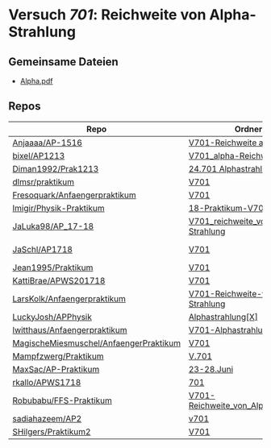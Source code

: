 # Versuch *701*: Reichweite von Alpha-Strahlung

## Gemeinsame Dateien
- [Alpha.pdf](https://docs.google.com/viewer?url=https://raw.githubusercontent.com/JaSchl/AP1718/master/V701/Alpha.pdf)

## Repos

|                                          Repo                                          |                                                               Ordner                                                                |                                                                                                                                                      PDFs                                                                                                                                                       |
|----------------------------------------------------------------------------------------|-------------------------------------------------------------------------------------------------------------------------------------|-----------------------------------------------------------------------------------------------------------------------------------------------------------------------------------------------------------------------------------------------------------------------------------------------------------------|
|[Anjaaaa/AP-1516](../repo/Anjaaaa/AP-1516)                                              |[V701-Reichweite a Strahlung](https://github.com/Anjaaaa/AP-1516/tree/master/V701-Reichweite%20a%20Strahlung)                        |–                                                                                                                                                                                                                                                                                                                |
|[bixel/AP1213](../repo/bixel/AP1213)                                                    |[V701_alpha-Reichweite](https://github.com/bixel/AP1213/tree/master/V701_alpha-Reichweite)                                           |[00_protokoll.pdf](https://docs.google.com/viewer?url=https://raw.githubusercontent.com/bixel/AP1213/master/V701_alpha-Reichweite/00_protokoll.pdf)                                                                                                                                                              |
|[Diman1992/Prak1213](../repo/Diman1992/Prak1213)                                        |[24.701 Alphastrahlung](https://github.com/Diman1992/Prak1213/tree/master/24.701%20Alphastrahlung)                                   |–                                                                                                                                                                                                                                                                                                                |
|[dlmsr/praktikum](../repo/dlmsr/praktikum)                                              |[V701](https://github.com/dlmsr/praktikum/tree/master/V701)                                                                          |–                                                                                                                                                                                                                                                                                                                |
|[Fresoquark/Anfaengerpraktikum](../repo/Fresoquark/Anfaengerpraktikum)                  |[V701](https://github.com/Fresoquark/Anfaengerpraktikum/tree/master/V701)                                                            |–                                                                                                                                                                                                                                                                                                                |
|[Imigir/Physik-Praktikum](../repo/Imigir/Physik-Praktikum)                              |[18-Praktikum-V701](https://github.com/Imigir/Physik-Praktikum/tree/master/18-Praktikum-V701)                                        |–                                                                                                                                                                                                                                                                                                                |
|[JaLuka98/AP_17-18](../repo/JaLuka98/AP_17-18)                                          |[V701_reichweite_von_alpha-Strahlung](https://github.com/JaLuka98/AP_17-18/tree/master/V701_reichweite_von_alpha-Strahlung)          |–                                                                                                                                                                                                                                                                                                                |
|[JaSchl/AP1718](../repo/JaSchl/AP1718)                                                  |[V701](https://github.com/JaSchl/AP1718/tree/master/V701)                                                                            |[Carolinjacquelinev701korrigiert.pdf](https://docs.google.com/viewer?url=https://raw.githubusercontent.com/JaSchl/AP1718/master/V701/Carolinjacquelinev701korrigiert.pdf)<br/>[messwerte701.pdf](https://docs.google.com/viewer?url=https://raw.githubusercontent.com/JaSchl/AP1718/master/V701/messwerte701.pdf)|
|[Jean1995/Praktikum](../repo/Jean1995/Praktikum)                                        |[V701](https://github.com/Jean1995/Praktikum/tree/master/V701)                                                                       |[V701.pdf](https://docs.google.com/viewer?url=https://raw.githubusercontent.com/Jean1995/Praktikum/master/Protokolle_Fertig/V701.pdf)                                                                                                                                                                            |
|[KattiBrae/APWS201718](../repo/KattiBrae/APWS201718)                                    |[V701](https://github.com/KattiBrae/APWS201718/tree/master/AP2/V701)                                                                 |–                                                                                                                                                                                                                                                                                                                |
|[LarsKolk/Anfaengerpraktikum](../repo/LarsKolk/Anfaengerpraktikum)                      |[V701-Reichweite-von-alpha-Strahlung](https://github.com/LarsKolk/Anfaengerpraktikum/tree/master/V701-Reichweite-von-alpha-Strahlung)|–                                                                                                                                                                                                                                                                                                                |
|[LuckyJosh/APPhysik](../repo/LuckyJosh/APPhysik)                                        |[Alphastrahlung[X]](https://github.com/LuckyJosh/APPhysik/tree/master/Alphastrahlung%5BX%5D)                                         |–                                                                                                                                                                                                                                                                                                                |
|[lwitthaus/Anfaengerpraktikum](../repo/lwitthaus/Anfaengerpraktikum)                    |[V701-Alphastrahlung](https://github.com/lwitthaus/Anfaengerpraktikum/tree/master/V701-Alphastrahlung)                               |–                                                                                                                                                                                                                                                                                                                |
|[MagischeMiesmuschel/AnfaengerPraktikum](../repo/MagischeMiesmuschel/AnfaengerPraktikum)|[V701](https://github.com/MagischeMiesmuschel/AnfaengerPraktikum/tree/master/V701)                                                   |–                                                                                                                                                                                                                                                                                                                |
|[Mampfzwerg/Praktikum](../repo/Mampfzwerg/Praktikum)                                    |[V.701](https://github.com/Mampfzwerg/Praktikum/tree/master/V.701)                                                                   |[main.pdf](https://docs.google.com/viewer?url=https://raw.githubusercontent.com/Mampfzwerg/Praktikum/master/V.701/latex-template/main.pdf)                                                                                                                                                                       |
|[MaxSac/AP-Praktikum](../repo/MaxSac/AP-Praktikum)                                      |[23-28.Juni](https://github.com/MaxSac/AP-Praktikum/tree/master/23-28.Juni)                                                          |–                                                                                                                                                                                                                                                                                                                |
|[rkallo/APWS1718](../repo/rkallo/APWS1718)                                              |[701](https://github.com/rkallo/APWS1718/tree/master/701)                                                                            |[main.pdf](https://docs.google.com/viewer?url=https://raw.githubusercontent.com/rkallo/APWS1718/master/701/main.pdf)                                                                                                                                                                                             |
|[Robubabu/FFS-Praktikum](../repo/Robubabu/FFS-Praktikum)                                |[V701-Reichweite_von_Alphastrahlung](https://github.com/Robubabu/FFS-Praktikum/tree/master/V701-Reichweite_von_Alphastrahlung)       |–                                                                                                                                                                                                                                                                                                                |
|[sadiahazeem/AP2](../repo/sadiahazeem/AP2)                                              |[v701](https://github.com/sadiahazeem/AP2/tree/main/YoungAlphaDerEchteDuWeisst/latex-template/v701)                                  |–                                                                                                                                                                                                                                                                                                                |
|[SHilgers/Praktikum2](../repo/SHilgers/Praktikum2)                                      |[V701](https://github.com/SHilgers/Praktikum2/tree/master/V701)                                                                      |–                                                                                                                                                                                                                                                                                                                |
